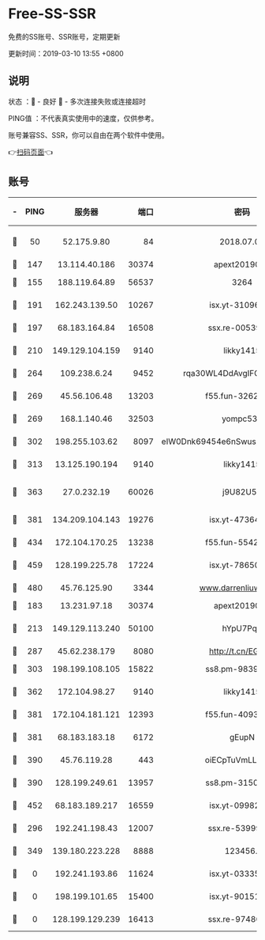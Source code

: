 # Free-SS-SSR

免费的SS账号、SSR账号，定期更新

更新时间：2019-03-10 13:55 +0800

## 说明

状态     ：🙂 - 良好 🙁 - 多次连接失败或连接超时

PING值   ：不代表真实使用中的速度，仅供参考。

账号兼容SS、SSR，你可以自由在两个软件中使用。

👉[扫码页面](https://liesauer.github.io/Free-SS-SSR/)👈

## 账号

|-|PING|服务器|端口|密码|加密方式|区域|
|:----:|:----:|:-----:|-----:|:----:|:----:|:----:|
|🙂|50|52.175.9.80|84|2018.07.07|chacha20-ietf-poly1305|HK|
|🙂|147|13.114.40.186|30374|apext2019006|chacha20|JP|
|🙂|155|188.119.64.89|56537|3264|aes-256-cfb|RU|
|🙂|191|162.243.139.50|10267|isx.yt-31096699|aes-256-cfb|US|
|🙂|197|68.183.164.84|16508|ssx.re-00539791|aes-256-cfb|US|
|🙂|210|149.129.104.159|9140|likky1415|aes-256-cfb|HK|
|🙂|264|109.238.6.24|9452|rqa30WL4DdAvgIFG6Fs3znzTa|aes-256-cfb|FR|
|🙂|269|45.56.106.48|13203|f55.fun-32620462|aes-256-cfb|US|
|🙂|269|168.1.140.46|32503|yompc535|aes-256-cfb|AU|
|🙂|302|198.255.103.62|8097|eIW0Dnk69454e6nSwuspv9DmS201tQ0D|aes-256-cfb|US|
|🙂|313|13.125.190.194|9140|likky1415|aes-256-cfb|KR|
|🙂|363|27.0.232.19|60026|j9U82U53|xchacha20-ietf-poly1305|HK|
|🙂|381|134.209.104.143|19276|isx.yt-47364637|aes-256-cfb|SG|
|🙂|434|172.104.170.25|13238|f55.fun-55425049|aes-256-cfb|SG|
|🙂|459|128.199.225.78|17224|isx.yt-78650531|aes-256-cfb|SG|
|🙂|480|45.76.125.90|3344|www.darrenliuwei.com|aes-256-cfb|AU|
|🙂|183|13.231.97.18|30374|apext2019006|chacha20|JP|
|🙂|213|149.129.113.240|50100|hYpU7PqP|chacha20-ietf-poly1305|CN|
|🙂|287|45.62.238.179|8080|http://t.cn/EGJIyrl|rc4-md5|CA|
|🙂|303|198.199.108.105|15822|ss8.pm-98399589|aes-256-cfb|US|
|🙂|362|172.104.98.27|9140|likky1415|aes-256-cfb|JP|
|🙂|381|172.104.181.121|12393|f55.fun-40938592|aes-256-cfb|SG|
|🙂|381|68.183.183.18|6172|gEupN|aes-256-cfb|SG|
|🙂|390|45.76.119.28|443|oiECpTuVmLLxk4Ts|aes-256-cfb|AU|
|🙂|390|128.199.249.61|13957|ss8.pm-31506491|aes-256-cfb|SG|
|🙂|452|68.183.189.217|16559|isx.yt-09982793|aes-256-cfb|SG|
|🙁|296|192.241.198.43|12007|ssx.re-53999010|aes-256-cfb|US|
|🙁|349|139.180.223.228|8888|123456..|aes-256-cfb|JP|
|🙁|0|192.241.193.86|11624|isx.yt-03335066|aes-256-cfb|US|
|🙁|0|198.199.101.65|15400|isx.yt-90151639|aes-256-cfb|US|
|🙁|0|128.199.129.239|16413|ssx.re-97480021|aes-256-cfb|SG|
